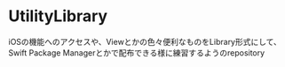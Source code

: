 # UtilityLibrary
iOSの機能へのアクセスや、Viewとかの色々便利なものをLibrary形式にして、Swift Package Managerとかで配布できる様に練習するようのrepository
